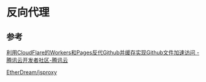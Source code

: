 # 反向代理

## 参考

[利用CloudFlare的Workers和Pages反代Github并缓存实现Github文件加速访问 - 腾讯云开发者社区-腾讯云](https://cloud.tencent.com/developer/article/2211557?aareaSource=106000.5&traceId=1_ukk36Kjy5cdfjc1piUj)

[EtherDream/jsproxy](https://github.com/EtherDream/jsproxy)
